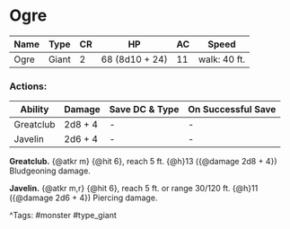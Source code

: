 # Ogre

| Name | Type | CR | HP | AC | Speed |
|------|------|----|----|----|-------|
| Ogre | Giant | 2 | 68 (8d10 + 24) | 11 | walk: 40 ft. |

### Actions:

| Ability | Damage | Save DC & Type | On Successful Save |
|---------|--------|----------------|--------------------|
| Greatclub | 2d8 + 4 | - | - |
| Javelin | 2d6 + 4 | - | - |


**Greatclub.** {@atkr m} {@hit 6}, reach 5 ft. {@h}13 ({@damage 2d8 + 4}) Bludgeoning damage.

**Javelin.** {@atkr m,r} {@hit 6}, reach 5 ft. or range 30/120 ft. {@h}11 ({@damage 2d6 + 4}) Piercing damage.

^Tags: #monster #type_giant